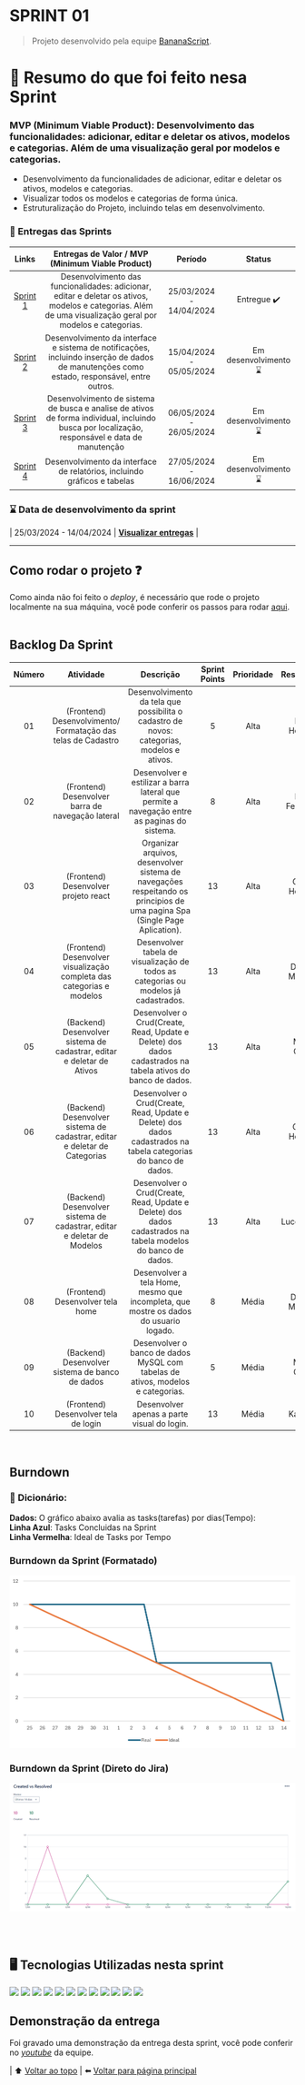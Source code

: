 # SPRINT 01<a name = 'topo'></a>
> Projeto desenvolvido pela equipe <a href='https://github.com/BananaaScript' target="_blank">BananaScript</a>.
# :scroll: Resumo do que foi feito nesa Sprint <a name="topo"></a>

### MVP (Minimum Viable Product):  Desenvolvimento das funcionalidades: adicionar, editar e deletar os ativos, modelos e categorias. Além de uma visualização geral por modelos e categorias.

 - Desenvolvimento da funcionalidades de adicionar, editar e deletar os ativos, modelos e categorias.
 - Visualizar todos os modelos e categorias de forma única.
 - Estruturalização do Projeto, incluindo telas em desenvolvimento.

### :checkered_flag: Entregas das Sprints
| Links | Entregas de Valor / MVP (Minimum Viable Product) | Período | Status |
|:-----:|:------------------:|:---------:|:--------:|
| <a href=''>Sprint 1 </a> | Desenvolvimento das funcionalidades: adicionar, editar e deletar os ativos, modelos e categorias. Além de uma visualização geral por modelos e categorias. | 25/03/2024 - 14/04/2024 | Entregue :heavy_check_mark: |
| <a href=''>Sprint 2 </a> | Desenvolvimento da interface e sistema de notificações, incluindo inserção de dados de manutenções como estado, responsável, entre outros. | 15/04/2024 - 05/05/2024 | Em desenvolvimento :hourglass: |  
| <a href=''>Sprint 3 </a> | Desenvolvimento de sistema de busca e analise de ativos de forma individual, incluindo busca por localização, responsável e data de manutenção | 06/05/2024 - 26/05/2024 | Em desenvolvimento :hourglass: | 
| <a href=''>Sprint 4 | Desenvolvimento da interface de relatórios, incluindo gráficos e tabelas  | 27/05/2024 - 16/06/2024 | Em desenvolvimento :hourglass: |

### :hourglass: Data de desenvolvimento da sprint
|  25/03/2024 - 14/04/2024 | **<a href='https://github.com/BananaaScript/SGA' target="_blank">Visualizar entregas**</a> |

<hr/>

## Como rodar o projeto :question:
  Como ainda não foi feito o *deploy*, é necessário que rode o projeto localmente na sua máquina, você pode conferir os passos para rodar [aqui](https://github.com/BananaaScript/SGA/blob/main/ComoRodar.md).
<br/>
<br/>

## Backlog Da Sprint
| Número | Atividade | Descrição | Sprint Points | Prioridade | Responsavel |  
|:--:|:------------:|:-----------:|:----------:|:------:|:------------:|
|  01  | (Frontend) Desenvolvimento/ Formatação das telas de Cadastro | Desenvolvimento da tela que possibilita o cadastro de novos: categorias, modelos e ativos.| 5 | Alta | Bruno Henrique |
|  02  | (Frontend) Desenvolver barra de navegação lateral | Desenvolver e estilizar a barra lateral que permite a navegação entre as paginas do sistema. | 8 | Alta | Bruno Fernandes |
|  03  | (Frontend) Desenvolver projeto react | Organizar arquivos, desenvolver sistema de navegações respeitando os principios de uma pagina Spa (Single Page Aplication). | 13 | Alta | Gabriel Henrique |
|  04  | (Frontend) Desenvolver visualização completa das categorias e modelos | Desenvolver tabela de visualização de todos as categorias ou modelos já cadastrados. | 13 | Alta | Douglas Medeiros |
|  05  | (Backend) Desenvolver sistema de cadastrar, editar e deletar de Ativos | Desenvolver o Crud(Create, Read, Update e Delete) dos dados cadastrados na tabela ativos do banco de dados. | 13 | Alta | Miguel Conde |
|  06  | (Backend) Desenvolver sistema de cadastrar, editar e deletar de Categorias | Desenvolver o Crud(Create, Read, Update e Delete) dos dados cadastrados na tabela categorias do banco de dados.| 13 | Alta | Gabriel Henrique |
|  07  | (Backend) Desenvolver sistema de cadastrar, editar e deletar de Modelos | Desenvolver o Crud(Create, Read, Update e Delete) dos dados cadastrados na tabela modelos do banco de dados.| 13 | Alta | Lucca Loyale |
|  08  | (Frontend) Desenvolver tela home | Desenvolver a tela Home, mesmo que incompleta, que mostre os dados do usuario logado. | 8 | Média | Douglas Medeiros |
|  09  | (Backend) Desenvolver sistema de banco de dados | Desenvolver o banco de dados MySQL com tabelas de ativos, modelos e categorias. | 5 | Média | Miguel Conde |
|  10  | (Frontend) Desenvolver tela de login | Desenvolver apenas a parte visual do login. | 13 | Média | Kaue Riki |
<br/>

##  Burndown 
### :open_book: Dicionário:
**Dados:** O gráfico abaixo avalia as tasks(tarefas) por dias(Tempo): 
<br>**Linha Azul**: Tasks Concluidas na Sprint
<br>**Linha Vermelha**: Ideal de Tasks por Tempo
### Burndown da Sprint (Formatado)
<img src="./Arquivos/Burndown_Formatado_Sprint01.png" alt="Burndown Formatado">

### Burndown da Sprint (Direto do Jira)
<img src="./Arquivos/Burndown_Jira_Sprint01.png" alt="Burndown do Jira">

<br/><br/>
## :desktop_computer: Tecnologias Utilizadas nesta sprint
[![](https://img.shields.io/badge/HTML5-E34F26?style=for-the-badge&logo=html5&logoColor=white)]()
[![](https://img.shields.io/badge/CSS3-1572B6?style=for-the-badge&logo=css3&logoColor=white)]()
[![](https://img.shields.io/badge/TypeScript-007ACC?style=for-the-badge&logo=typescript&logoColor=white)]()
[![](https://img.shields.io/badge/java-%23ED8B00.svg?style=for-the-badge&logo=openjdk&logoColor=white)]()
[![](https://img.shields.io/badge/GitHub-100000?style=for-the-badge&logo=github&logoColor=white)]()
[![](https://img.shields.io/badge/GIT-E44C30?style=for-the-badge&logo=git&logoColor=white)]()
[![](https://img.shields.io/badge/Jira-0052CC?style=for-the-badge&logo=Jira&logoColor=white)]()
[![](https://img.shields.io/badge/MySQL-005C84?style=for-the-badge&logo=mysql&logoColor=white)]()
[![](	https://img.shields.io/badge/React-20232A?style=for-the-badge&logo=react&logoColor=61DAFB)]()
[![](https://camo.githubusercontent.com/b0648ef7a9b6980ea27c1caaeb06d5c8503dbb4f9b4d9d7ca1df60a5edc14340/68747470733a2f2f696d672e736869656c64732e696f2f62616467652f6a6176612d2532334544384230302e7376673f7374796c653d666f722d7468652d6261646765266c6f676f3d6f70656e6a646b266c6f676f436f6c6f723d7768697465)]()
[![](https://img.shields.io/badge/Spring-6DB33F?style=for-the-badge&logo=spring&logoColor=white)]()
[![](https://img.shields.io/badge/Node%20js-339933?style=for-the-badge&logo=nodedotjs&logoColor=white)]()

## Demonstração da entrega
Foi gravado uma demonstração da entrega desta sprint, você pode conferir no [*youtube*](https://www.youtube.com/watch?v=001gbu85vyI) da equipe.


| :arrow_up: [Voltar ao topo](#topo) | ⬅️ [Voltar para página principal](https://github.com/BananaaScript/SGA)
